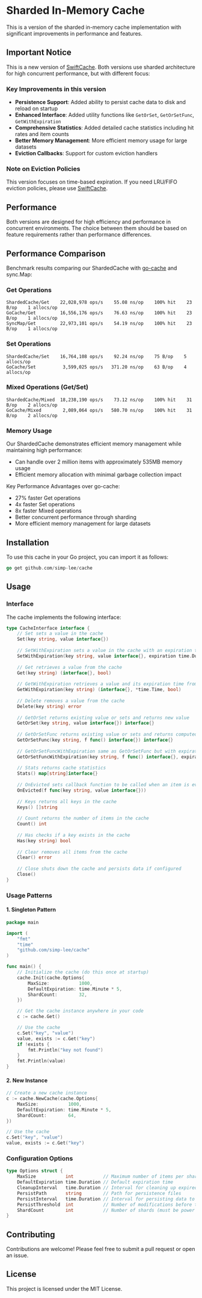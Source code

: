 # Sharded In-Memory Cache

This is a version of the sharded in-memory cache implementation with significant improvements in performance and features.

## Important Notice
This is a new version of [SwiftCache](https://github.com/simp-lee/SwiftCache). Both versions use sharded architecture for high concurrent performance, but with different focus:

### Key Improvements in this version
- **Persistence Support**: Added ability to persist cache data to disk and reload on startup
- **Enhanced Interface**: Added utility functions like `GetOrSet`, `GetOrSetFunc`, `GetWithExpiration`
- **Comprehensive Statistics**: Added detailed cache statistics including hit rates and item counts
- **Better Memory Management**: More efficient memory usage for large datasets
- **Eviction Callbacks**: Support for custom eviction handlers

### Note on Eviction Policies
This version focuses on time-based expiration. If you need LRU/FIFO eviction policies, please use [SwiftCache](https://github.com/simp-lee/SwiftCache).

## Performance

Both versions are designed for high efficiency and performance in concurrent environments. The choice between them should be based on feature requirements rather than performance differences.

## Performance Comparison

Benchmark results comparing our ShardedCache with [go-cache](https://github.com/patrickmn/go-cache) and sync.Map:

### Get Operations
```
ShardedCache/Get    22,028,978 ops/s    55.08 ns/op    100% hit    23 B/op    1 allocs/op
GoCache/Get         16,556,176 ops/s    76.63 ns/op    100% hit    23 B/op    1 allocs/op
SyncMap/Get         22,973,101 ops/s    54.19 ns/op    100% hit    23 B/op    1 allocs/op
```

### Set Operations
```
ShardedCache/Set    16,764,108 ops/s    92.24 ns/op    75 B/op    5 allocs/op
GoCache/Set          3,599,025 ops/s   371.20 ns/op    63 B/op    4 allocs/op
```

### Mixed Operations (Get/Set)
```
ShardedCache/Mixed  18,238,190 ops/s    73.12 ns/op    100% hit    31 B/op    2 allocs/op
GoCache/Mixed        2,089,064 ops/s   580.70 ns/op    100% hit    31 B/op    2 allocs/op
```

### Memory Usage
Our ShardedCache demonstrates efficient memory management while maintaining high performance:
- Can handle over 2 million items with approximately 535MB memory usage
- Efficient memory allocation with minimal garbage collection impact

Key Performance Advantages over go-cache:
- 27% faster Get operations
- 4x faster Set operations
- 8x faster Mixed operations
- Better concurrent performance through sharding
- More efficient memory management for large datasets

## Installation

To use this cache in your Go project, you can import it as follows:

```go
go get github.com/simp-lee/cache
```

## Usage

### Interface

The cache implements the following interface:

```go
type CacheInterface interface {
    // Set sets a value in the cache
    Set(key string, value interface{})
    
    // SetWithExpiration sets a value in the cache with an expiration time
    SetWithExpiration(key string, value interface{}, expiration time.Duration)
    
    // Get retrieves a value from the cache
    Get(key string) (interface{}, bool)
    
    // GetWithExpiration retrieves a value and its expiration time from the cache
    GetWithExpiration(key string) (interface{}, *time.Time, bool)
    
    // Delete removes a value from the cache
    Delete(key string) error
    
    // GetOrSet returns existing value or sets and returns new value
    GetOrSet(key string, value interface{}) interface{}
    
    // GetOrSetFunc returns existing value or sets and returns computed value
    GetOrSetFunc(key string, f func() interface{}) interface{}
    
    // GetOrSetFuncWithExpiration same as GetOrSetFunc but with expiration
    GetOrSetFuncWithExpiration(key string, f func() interface{}, expiration time.Duration) interface{}
    
    // Stats returns cache statistics
    Stats() map[string]interface{}
    
    // OnEvicted sets callback function to be called when an item is evicted
    OnEvicted(f func(key string, value interface{}))
    
    // Keys returns all keys in the cache
    Keys() []string
    
    // Count returns the number of items in the cache
    Count() int
    
    // Has checks if a key exists in the cache
    Has(key string) bool
    
    // Clear removes all items from the cache
    Clear() error
    
    // Close shuts down the cache and persists data if configured
    Close()
}
```

### Usage Patterns

#### 1. Singleton Pattern

```go
package main

import (
    "fmt"
    "time"
    "github.com/simp-lee/cache"
)

func main() {
    // Initialize the cache (do this once at startup)
    cache.Init(cache.Options{
        MaxSize:           1000,
        DefaultExpiration: time.Minute * 5,
        ShardCount:        32,
    })

    // Get the cache instance anywhere in your code
    c := cache.Get()

    // Use the cache
    c.Set("key", "value")
    value, exists := c.Get("key")
    if !exists {
        fmt.Println("key not found")
    }
    fmt.Println(value)
}
```

#### 2. New Instance

```go
// Create a new cache instance
c := cache.NewCache(cache.Options{
    MaxSize:           1000,
    DefaultExpiration: time.Minute * 5,
    ShardCount:        64,
})

// Use the cache
c.Set("key", "value")
value, exists := c.Get("key")
```

### Configuration Options

```go
type Options struct {
    MaxSize           int           // Maximum number of items per shard
    DefaultExpiration time.Duration // Default expiration time
    CleanupInterval   time.Duration // Interval for cleaning up expired items
    PersistPath       string        // Path for persistence files
    PersistInterval   time.Duration // Interval for persisting data to disk
    PersistThreshold  int           // Number of modifications before triggering persistence
    ShardCount        int           // Number of shards (must be power of 2)
}
```

## Contributing

Contributions are welcome! Please feel free to submit a pull request or open an issue.

## License

This project is licensed under the MIT License.